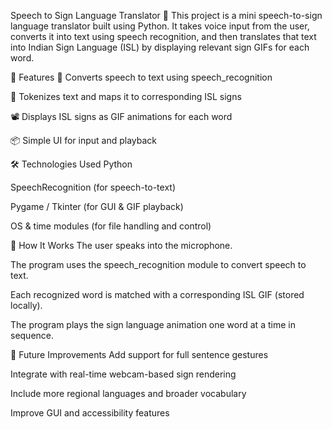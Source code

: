  Speech to Sign Language Translator 🤟
This project is a mini speech-to-sign language translator built using Python. It takes voice input from the user, converts it into text using speech recognition, and then translates that text into Indian Sign Language (ISL) by displaying relevant sign GIFs for each word.

🎯 Features
🎤 Converts speech to text using speech_recognition

🔡 Tokenizes text and maps it to corresponding ISL signs

📽️ Displays ISL signs as GIF animations for each word

📦 Simple UI for input and playback

🛠️ Technologies Used
Python

SpeechRecognition (for speech-to-text)

Pygame / Tkinter (for GUI & GIF playback)

OS & time modules (for file handling and control)

📁 How It Works
The user speaks into the microphone.

The program uses the speech_recognition module to convert speech to text.

Each recognized word is matched with a corresponding ISL GIF (stored locally).

The program plays the sign language animation one word at a time in sequence.

🔄 Future Improvements
Add support for full sentence gestures

Integrate with real-time webcam-based sign rendering

Include more regional languages and broader vocabulary

Improve GUI and accessibility features
